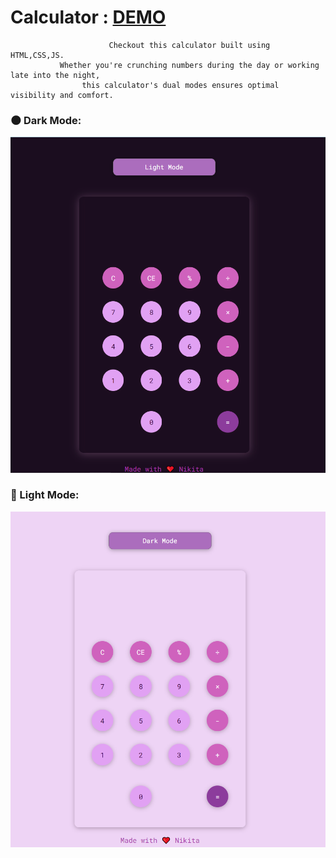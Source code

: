 # Calculator : [DEMO](https://nikita2880.github.io/Calculator/)
                          Checkout this calculator built using HTML,CSS,JS.
               Whether you're crunching numbers during the day or working late into the night, 
                    this calculator's dual modes ensures optimal visibility and comfort. 

### 🌑 Dark Mode:
![](images/darktheme.png)

### 🔆 Light Mode:
![](images/light.png)

